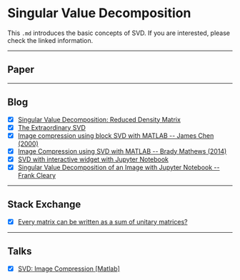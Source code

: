 # Singular Value Decomposition
This `.md` introduces the basic concepts of SVD. If you are interested, please check the linked information.


---
## Paper



---
## Blog
- [x] [Singular Value Decomposition: Reduced Density Matrix](http://cacs.usc.edu/education/phys516/04-2SVD.pdf)
- [x] [The Extraordinary SVD](https://people.maths.ox.ac.uk/porterm/papers/s4.pdf)
- [x] [Image compression using block SVD with MATLAB -- James Chen (2000)](http://fourier.eng.hmc.edu/e161/lectures/svdcompression.html#Golub96)
- [x] [Image Compression using SVD with MATLAB -- Brady Mathews (2014)](http://www.math.utah.edu/~goller/F15_M2270/BradyMathews_SVDImage.pdf)
- [x] [SVD with interactive widget with Jupyter Notebook](https://medium.com/@rameshputalapattu/jupyter-python-image-compression-and-svd-an-interactive-exploration-703c953e44f6)
- [x] [Singular Value Decomposition of an Image with Jupyter Notebook -- Frank Cleary](https://www.frankcleary.com/svdimage/)

---
## Stack Exchange
- [x] [Every matrix can be written as a sum of unitary matrices?](https://math.stackexchange.com/questions/1710247/every-matrix-can-be-written-as-a-sum-of-unitary-matrices/1710390)

---
## Talks
- [x] [SVD: Image Compression [Matlab]](https://www.youtube.com/watch?v=QQ8vxj-9OfQ)
